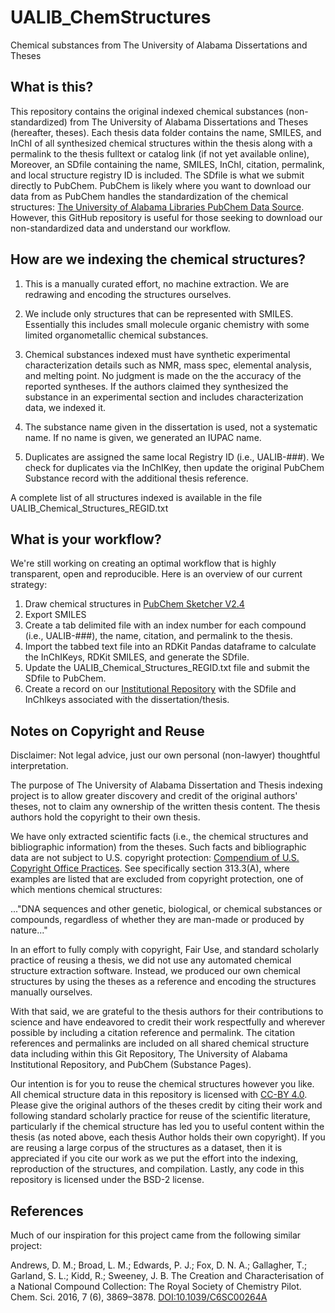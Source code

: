 # UALIB_ChemStructures
Chemical substances from The University of Alabama Dissertations and Theses

## What is this?
This repository contains the original indexed chemical substances (non-standardized) 
from The University of Alabama Dissertations and Theses (hereafter, theses). Each 
thesis data folder contains the name, SMILES, and InChI of all synthesized chemical
structures within the thesis along with a permalink to the thesis fulltext or 
catalog link (if not yet available online), Moreover, an SDfile containing the name, 
SMILES, InChI, citation, permalink, and local structure registry ID is included. 
The SDfile is what we submit directly to PubChem. PubChem is likely where you want to download our 
data from as PubChem handles the standardization of the chemical structures:
[The University of Alabama Libraries PubChem Data Source](https://pubchem.ncbi.nlm.nih.gov/source/15645).
However, this GitHub repository is useful for those seeking to download our non-standardized data
and understand our workflow.

## How are we indexing the chemical structures?

1. This is a manually curated effort, no machine extraction. 
We are redrawing and encoding the structures ourselves.

2. We include only structures that can be represented with SMILES. 
Essentially this includes small molecule organic chemistry with some
limited organometallic chemical substances.

3. Chemical substances indexed must have synthetic experimental characterization
details such as NMR, mass spec, elemental analysis, and melting point. 
No judgment is made on the the accuracy of the reported syntheses. 
If the authors claimed they synthesized the substance in an experimental section and
includes characterization data, we indexed it. 

4. The substance name given in the dissertation is used, not a systematic name. 
If no name is given, we generated an IUPAC name.

5. Duplicates are assigned the same local Registry ID (i.e., UALIB-###). We check 
for duplicates via the InChIKey, then update the original PubChem Substance record 
with the additional thesis reference. 

A complete list of all structures indexed is available in the file 
UALIB_Chemical_Structures_REGID.txt

## What is your workflow? 

We're still working on creating an optimal workflow that is highly transparent,
open and reproducible. Here is an overview of our current strategy:

1. Draw chemical structures in [PubChem Sketcher V2.4](https://pubchem.ncbi.nlm.nih.gov/edit3/index.html)
2. Export SMILES
3. Create a tab delimited file with an index number for each compound (i.e., UALIB-###), 
the name, citation, and permalink to the thesis. 
4. Import the tabbed text file into an RDKit Pandas dataframe to calculate the 
InChIKeys, RDKit SMILES, and generate the SDfile.
5. Update the UALIB_Chemical_Structures_REGID.txt file and submit the SDfile to PubChem.
6. Create a record on our [Institutional Repository](https://ir.ua.edu/) with the SDfile 
and InChIkeys associated with the dissertation/thesis. 

## Notes on Copyright and Reuse

Disclaimer: Not legal advice, just our own personal (non-lawyer) thoughtful 
interpretation.

The purpose of The University of Alabama Dissertation and Thesis indexing project 
is to allow greater discovery and credit of the original authors' theses, 
not to claim any ownership of the written thesis content. The thesis authors hold the 
copyright to their own thesis.

We have only extracted scientific facts (i.e., the chemical structures and bibliographic
information) from the theses. Such facts and bibliographic data are not subject 
to U.S. copyright protection: [Compendium of U.S. Copyright Office Practices](https://www.copyright.gov/comp3/).
See specifically section 313.3(A), where examples are listed that are excluded 
from copyright protection, one of which mentions chemical structures:

..."DNA sequences and other genetic, biological, or chemical substances or 
compounds, regardless of whether they are man-made or produced by nature..."

In an effort to fully comply with copyright, Fair Use, and standard scholarly 
practice of reusing a thesis, we did not use any automated chemical structure 
extraction software. Instead, we produced our own chemical structures by using 
the theses as a reference and encoding the structures manually ourselves.

With that said, we are grateful to the thesis authors for their contributions
to science and have endeavored to credit their work respectfully and wherever 
possible by including a citation reference and permalink. The citation references and
permalinks are included on all shared chemical structure data including within
this Git Repository, The University of Alabama Institutional Repository,
and PubChem (Substance Pages).

Our intention is for you to reuse the chemical structures 
however you like. All chemical structure data in this repository is licensed 
with [CC-BY 4.0](https://creativecommons.org/licenses/by/4.0/). Please give the 
original authors of the theses credit by citing their work and following 
standard scholarly practice for reuse of the scientific literature, 
particularly if the chemical structure has led you to useful content within the 
thesis (as noted above, each thesis Author holds their own copyright). If you are
reusing a large corpus of the structures as a dataset, then it is appreciated 
if you cite our work as we put the effort into the indexing, reproduction of 
the structures, and compilation. Lastly, any code in this repository is 
licensed under the BSD-2 license.

## References

Much of our inspiration for this project came from the following similar project:

Andrews, D. M.; Broad, L. M.; Edwards, P. J.; Fox, D. N. A.; Gallagher, T.;
Garland, S. L.; Kidd, R.; Sweeney, J. B. The Creation and Characterisation of 
a National Compound Collection: The Royal Society of Chemistry Pilot. Chem. Sci. 2016,
7 (6), 3869–3878. [DOI:10.1039/C6SC00264A](https://doi.org/10.1039/C6SC00264A)





